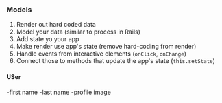 ### Models

1. Render out hard coded data
2. Model your data (similar to process in Rails)
3. Add state yo your app
4. Make render use app's state (remove hard-coding from render)
5. Handle events from interactive elements (`onClick`, `onChange`)
6. Connect those to methods that update the app's state (`this.setState`)

#### USer
-first name 
-last name
-profile image